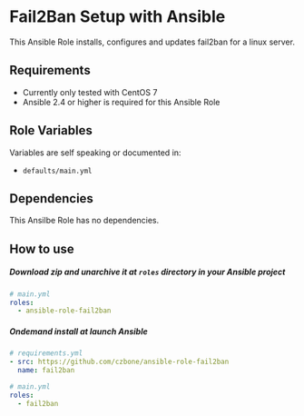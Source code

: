 Fail2Ban Setup with Ansible
===========================

This Ansible Role installs, configures and updates fail2ban for a linux server.

Requirements
------------

* Currently only tested with CentOS 7
* Ansible 2.4 or higher is required for this Ansible Role

Role Variables
--------------

Variables are self speaking or documented in:   
* `defaults/main.yml`

Dependencies
------------

This Ansilbe Role has no dependencies.

How to use
------------

##### Download zip and unarchive it at `roles` directory in your Ansible project

```yml
# main.yml
roles:
  - ansible-role-fail2ban
```

##### Ondemand install at launch Ansible

```yml
# requirements.yml
- src: https://github.com/czbone/ansible-role-fail2ban
  name: fail2ban
```

```yml
# main.yml
roles:
  - fail2ban
```


